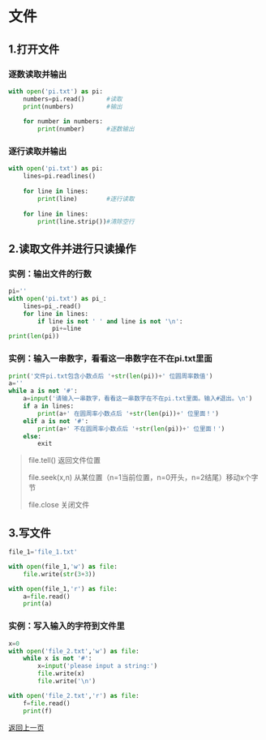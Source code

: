 # 文件

## 1.打开文件

### 逐数读取并输出


```python
with open('pi.txt') as pi: 
    numbers=pi.read()      #读取
    print(numbers)         #输出
    
    for number in numbers:
        print(number)      #逐数输出
```

### 逐行读取并输出


```python
with open('pi.txt') as pi:
    lines=pi.readlines()
    
    for line in lines:
        print(line)        #逐行读取
        
    for line in lines:
        print(line.strip())#清除空行
```

## 2.读取文件并进行只读操作

### 实例：输出文件的行数


```python
pi=''
with open('pi.txt') as pi_:
    lines=pi_.read()
    for line in lines:
        if line is not ' ' and line is not '\n':
            pi+=line
print(len(pi))
```

### 实例：输入一串数字，看看这一串数字在不在pi.txt里面


```python
print('文件pi.txt包含小数点后 '+str(len(pi))+' 位圆周率数值')
a=''
while a is not '#':
    a=input('请输入一串数字，看看这一串数字在不在pi.txt里面。输入#退出。\n')
    if a in lines:
        print(a+' 在圆周率小数点后 '+str(len(pi))+' 位里面！')
    elif a is not '#':
        print(a+' 不在圆周率小数点后 '+str(len(pi))+' 位里面！')
    else:
        exit
```

> file.tell() 返回文件位置
>
> file.seek(x,n) 从某位置（n=1当前位置，n=0开头，n=2结尾）移动x个字节
>
> file.close 关闭文件

## 3.写文件


```python
file_1='file_1.txt'

with open(file_1,'w') as file:
    file.write(str(3+3))
```


```python
with open(file_1,'r') as file:
    a=file.read()
    print(a) 
```

### 实例：写入输入的字符到文件里


```python
x=0
with open('file_2.txt','w') as file:
    while x is not '#':
        x=input('please input a string:')
        file.write(x)
        file.write('\n')
```


```python
with open('file_2.txt','r') as file:
    f=file.read()
    print(f)
```

[返回上一页](python.md)
